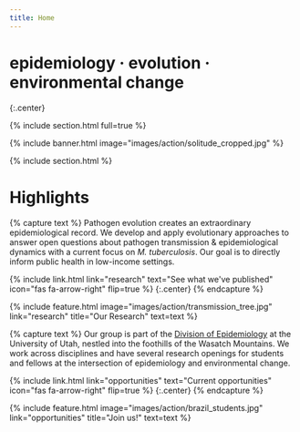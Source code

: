 ```yaml
---
title: Home
---
```


# epidemiology · evolution · environmental change


{:.center}

{% include section.html full=true %}

{% include banner.html image="images/action/solitude_cropped.jpg" %}

{% include section.html %}

# Highlights

{% capture text %}
Pathogen evolution creates an extraordinary epidemiological record. We develop and apply evolutionary approaches to answer open questions about pathogen transmission & epidemiological dynamics with a current focus on *M. tuberculosis*. Our goal is to directly inform public health in low-income settings. 

{%
  include link.html
  link="research"
  text="See what we've published"
  icon="fas fa-arrow-right"
  flip=true
%} 
{:.center} {% endcapture %}

{%
  include feature.html
  image="images/action/transmission_tree.jpg"
  link="research"
  title="Our Research"
  text=text
%}

{% capture text %}
Our group is part of the [Division of Epidemiology](https://medicine.utah.edu/internal-medicine/epidemiology) at the University of Utah, nestled into the foothills of the Wasatch Mountains. We work across disciplines and have several research openings for students and fellows at the intersection of epidemiology and environmental change. 

{%
  include link.html
  link="opportunities"
  text="Current opportunities"
  icon="fas fa-arrow-right"
  flip=true
%} 
{:.center} {% endcapture %}

{%
  include feature.html
  image="images/action/brazil_students.jpg"
  link="opportunities"
  title="Join us!"
  text=text
%}
